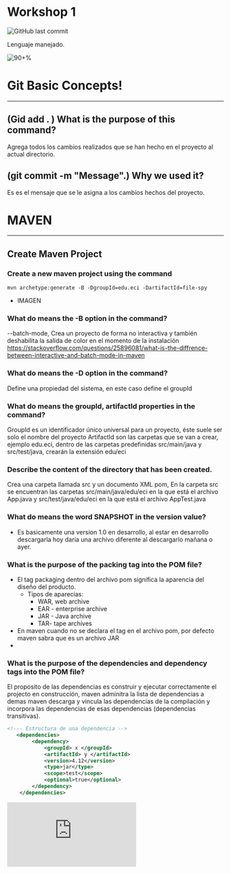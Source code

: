 # Workshop 1

![GitHub last commit](https://img.shields.io/github/last-commit/CrkJohn/workshop1.svg?style=for-the-badge)

Lenguaje manejado.

![90+%]( https://img.shields.io/github/languages/top/crkJohn/workshop1.svg?style=for-the-badge&colorB=red)

# Git Basic Concepts!
 - - - 
 

## (Gid add . ) What is the purpose of this command?

Agrega todos los cambios realizados que se han hecho en el proyecto al actual directorio.

## (git commit -m "Message".) Why we used it?
Es es el mensaje que se le asigna a los cambios hechos del proyecto.

# MAVEN
- - -
## Create Maven Project

### Create a new maven project using the command 
```
mvn archetype:generate -B -DgroupId=edu.eci -DartifactId=file-spy
```
- IMAGEN

### What do means the -B option in the command?
--batch-mode, Crea un proyecto de forma no interactiva y también deshabilita la salida de color en el
momento de la instalación
https://stackoverflow.com/questions/25896081/what-is-the-diffrence-between-interactive-and-batch-mode-in-maven

### What do means the -D option in the command?
Define una propiedad del sistema, en este caso define el groupId

### What do means the groupId, artifactId properties in the command?
GroupId es un identificador único universal para un proyecto, éste suele ser solo el nombre del proyecto
ArtifactId son las carpetas que se van a crear, ejemplo edu.eci, dentro de las carpetas predefinidas
src/main/java y src/test/java, crearán la extensión edu/eci

### Describe the content of the directory that has been created.

Crea una carpeta llamada src y un documento XML pom,
En la carpeta src se encuentran las carpetas
src/main/java/edu/eci en la que está el archivo App.java y 
src/test/java/edu/eci en la que está el archivo AppTest.java

### What do means the word SNAPSHOT in the version value?

- Es basicamente una version 1.0 en desarrollo, al estar en desarrollo descargarla hoy daría una archivo diferente al descargarlo mañana o ayer.

 
### What is the purpose of the packing tag into the POM file?
   
- El tag  packaging dentro del archivo pom significa la  aparencia del diseño del producto.
     - Tipos de aparecias:
        - WAR, web archive
        - EAR - enterprise archive
        - JAR -  Java archive
        - TAR- tape archives 
- En maven cuando no se declara el tag en el archivo pom, por defecto maven sabra que es un archivo JAR
-
### What is the purpose of the dependencies and dependency tags into the POM file?

El proposito de las dependencias es  construir y ejecutar correctamente el projecto en construcción, maven adminitra la lista de dependencias a demas maven descarga y vincula las dependencias de la compilación y incorpora las dependencias de esas dependencias (dependencias transitivas).
```xml
<!--- Estructura de una dependencia -->
   <dependencies>
        <dependency>
            <groupId> x </groupId>
            <artifactId> y </artifactId>
            <version>4.12</version>
            <type>jar</type>
            <scope>test</scope>
            <optional>true</optional>
        </dependency>
    </dependencies>
```

![Informacion de las dependencias y de los tags del cuerpo de dependecy](https://maven.apache.org/pom.html#Dependencies)
